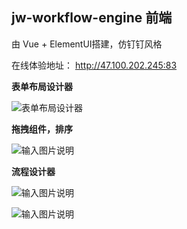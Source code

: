 ## jw-workflow-engine 前端

由 Vue + ElementUI搭建，仿钉钉风格

在线体验地址： http://47.100.202.245:83

 **表单布局设计器** 

![表单布局设计器](https://images.gitee.com/uploads/images/2020/0907/180034_a3945922_4928216.png "屏幕截图.png")
 
**拖拽组件，排序** 

![输入图片说明](https://images.gitee.com/uploads/images/2020/0907/180328_46ec92c9_4928216.png "屏幕截图.png")

 **流程设计器** 

![输入图片说明](https://images.gitee.com/uploads/images/2020/0907/180451_31e3710a_4928216.png "屏幕截图.png")

![输入图片说明](https://images.gitee.com/uploads/images/2020/0907/180510_34faad18_4928216.png "屏幕截图.png")